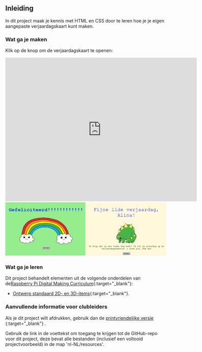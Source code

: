 ## Inleiding

In dit project maak je kennis met HTML en CSS door te leren hoe je je eigen aangepaste verjaardagskaart kunt maken.

### Wat ga je maken

Klik op de knop om de verjaardagskaart te openen:

<div class="trinket">
  <iframe src="https://trinket.io/embed/html/79d0046bfa?outputOnly=true" width="600" height="450" frameborder="0" marginwidth="0" marginheight="0" allowfullscreen></iframe>
  <img src="images/birthday-final.png">
</div>

### Wat ga je leren

Dit project behandelt elementen uit de volgende onderdelen van de[Raspberry Pi Digital Making Curriculum](http://rpf.io/curriculum){:target="_blank"}:

+ [Ontwerp standaard 2D- en 3D-items](https://www.raspberrypi.org/curriculum/design/creator){:target="_blank"}.

### Aanvullende informatie voor clubleiders

Als je dit project wilt afdrukken, gebruik dan de [printvriendelijke versie](https://projects.raspberrypi.org/nl-NL/projects/happy-birthday/print) {:target="_blank"} .

Gebruik de link in de voettekst om toegang te krijgen tot de GitHub-repo voor dit project, deze bevat alle bestanden (inclusief een voltooid projectvoorbeeld) in de map 'nl-NL/resources'.